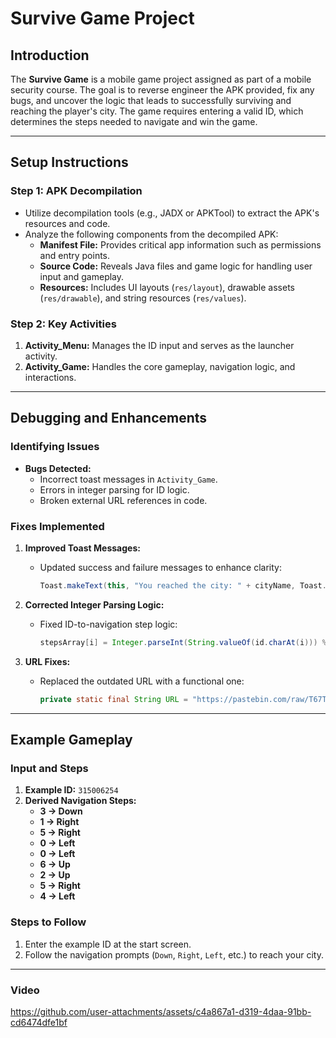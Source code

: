 # Survive Game Project

## Introduction
The **Survive Game** is a mobile game project assigned as part of a mobile security course. The goal is to reverse engineer the APK provided, fix any bugs, and uncover the logic that leads to successfully surviving and reaching the player's city. The game requires entering a valid ID, which determines the steps needed to navigate and win the game.

---

## Setup Instructions

### Step 1: APK Decompilation
- Utilize decompilation tools (e.g., JADX or APKTool) to extract the APK's resources and code.
- Analyze the following components from the decompiled APK:
  - **Manifest File:** Provides critical app information such as permissions and entry points.
  - **Source Code:** Reveals Java files and game logic for handling user input and gameplay.
  - **Resources:** Includes UI layouts (`res/layout`), drawable assets (`res/drawable`), and string resources (`res/values`).

### Step 2: Key Activities
1. **Activity_Menu:** Manages the ID input and serves as the launcher activity.
2. **Activity_Game:** Handles the core gameplay, navigation logic, and interactions.

---

## Debugging and Enhancements

### Identifying Issues
- **Bugs Detected:**
  - Incorrect toast messages in `Activity_Game`.
  - Errors in integer parsing for ID logic.
  - Broken external URL references in code.

### Fixes Implemented
1. **Improved Toast Messages:**
   - Updated success and failure messages to enhance clarity:
     ```java
     Toast.makeText(this, "You reached the city: " + cityName, Toast.LENGTH_SHORT).show();
     ```

2. **Corrected Integer Parsing Logic:**
   - Fixed ID-to-navigation step logic:
     ```java
     stepsArray[i] = Integer.parseInt(String.valueOf(id.charAt(i))) % 4;
     ```

3. **URL Fixes:**
   - Replaced the outdated URL with a functional one:
     ```java
     private static final String URL = "https://pastebin.com/raw/T67TVJG9";
     ```

---


## Example Gameplay

### Input and Steps
1. **Example ID:** `315006254`
2. **Derived Navigation Steps:**
   - **3 → Down**
   - **1 → Right**
   - **5 → Right**
   - **0 → Left**
   - **0 → Left**
   - **6 → Up**
   - **2 → Up**
   - **5 → Right**
   - **4 → Left**

### Steps to Follow
1. Enter the example ID at the start screen.
2. Follow the navigation prompts (`Down`, `Right`, `Left`, etc.) to reach your city.

---
### Video

https://github.com/user-attachments/assets/c4a867a1-d319-4daa-91bb-cd6474dfe1bf
